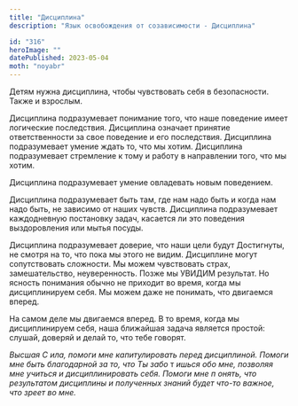 ```yaml
---
title: "Дисциплина"
description: "Язык освобождения от созависимости - Дисциплина"

id: "316"
heroImage: ""
datePublished: 2023-05-04
moth: "noyabr"
---
```


Детям нужна дисциплина, чтобы чувствовать себя в безопасности. Также и
взрослым.

Дисциплина подразумевает понимание того, что наше поведение имеет логические
последствия. Дисциплина означает принятие ответственности за свое поведение и
его последствия. Дисциплина подразумевает умение ждать то, что мы хотим.
Дисциплина подразумевает стремление к тому и работу в направлении того, что мы
хотим.

Дисциплина подразумевает умение овладевать новым поведением.

Дисциплина подразумевает быть там, где нам надо быть и когда нам надо быть, не
зависимо от наших чувств. Дисциплина подразумевает каждодневную постановку
задач, касается ли это поведения выздоровления или мытья посуды.

Дисциплина подразумевает доверие, что наши цели будут Достигнуты, не смотря на
то, что пока мы этого не видим. Дисциплине могут сопутствовать сложности. Мы
можем чувствовать страх, замешательство, неуверенность. Позже мы УВИДИМ
результат. Но ясность понимания обычно не приходит во время, когда мы
дисциплинируем себя. Мы можем даже не понимать, что двигаемся вперед.

На самом деле мы двигаемся вперед. В то время, когда мы дисциплинируем себя,
наша ближайшая задача является простой: слушай, доверяй и делай то, что тебе
говорят.

_Высшая_ _С_ _ила,_ _помоги_ _мне_ _капитулировать_ _перед_ _дисциплиной._
_Помоги_ _мне_ _быть_ _благодарной_ _за_ _то,_ _что_ _Ты_ _забо_ т _ишься_
_обо_ _мне,_ _позволяя_ _мне_ _учиться_ _и_ _дисциплинировать_ _себя._
_Помоги_ _мне_ _п_ _онять,_ _что_ _результатом_ _дисциплины_ _и_ _полученных_
_знаний_ _будет_ _что-то_ _важное,_ _что_ _зреет_ _во_ _мне._
